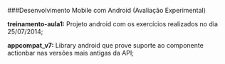 ###Desenvolvimento Mobile com Android (Avaliação Experimental)

<b>treinamento-aula1:</b> Projeto android com os exercícios realizados no dia 25/07/2014;

<b>appcompat_v7:</b> Library android que prove suporte ao componente actionbar nas versões mais antigas da API;
